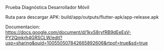 Prueba Diagnóstica Desarrollador Móvil

Ruta para descargar APK:
build/app/outputs/flutter-apk/app-release.apk

Documentacion:
https://docs.google.com/document/d/1kvS8ryfRB9dEeEsV-PY2Qmkrh4GRSCLW/edit?usp=sharing&ouid=100550507842665892606&rtpof=true&sd=true
